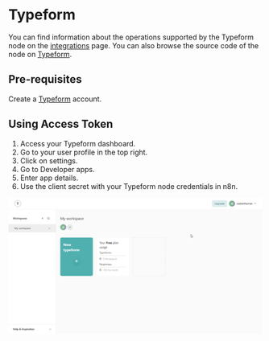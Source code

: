 # Typeform

You can find information about the operations supported by the Typeform node on the [integrations](https://n8n.io/integrations/n8n-nodes-base.typeformTrigger) page. You can also browse the source code of the node on [Typeform](https://github.com/n8n-io/n8n/tree/master/packages/nodes-base/nodes/Typeform).


## Pre-requisites

Create a [Typeform](https://typeform.com/) account.

## Using Access Token

1. Access your Typeform dashboard.
2. Go to your user profile in the top right.
3. Click on settings.
4. Go to Developer apps.
5. Enter app details.
6. Use the client secret with your Typeform node credentials in n8n.

![Getting TypeForm credentials](./using-access-token.gif)
